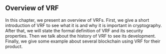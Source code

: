 ## Overview of VRF

In this chapter, we present an overview of VRFs. First, we give a short introduction of VRF to see what it is and why it is important in cryptography. After that, we will state the formal definition of VRF and its security properties. Then we talk about the history of VRF to see its development. Finally, we give some example about several blockchain using VRF for their product.

